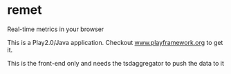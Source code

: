 remet
=====

Real-time metrics in your browser

This is a Play2.0/Java application. Checkout www.playframework.org to get it.

This is the front-end only and needs the tsdaggregator to push the data to it
